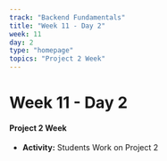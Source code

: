 ```yaml
---
track: "Backend Fundamentals"
title: "Week 11 - Day 2"
week: 11
day: 2
type: "homepage"
topics: "Project 2 Week"
---
```



# Week 11 - Day 2

#### Project 2 Week

- **Activity:** Students Work on Project 2

